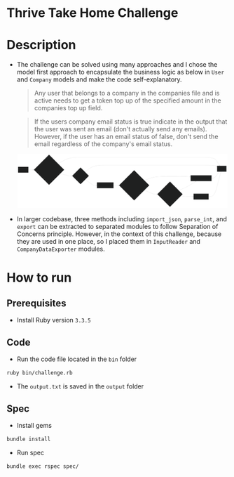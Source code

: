 # Thrive Take Home Challenge

# Description

- The challenge can be solved using many approaches and I chose the model first approach to encapsulate the business logic as below in `User` and `Company` models and make the code self-explanatory.

  > Any user that belongs to a company in the companies file and is active
  > needs to get a token top up of the specified amount in the companies top up field.

  > If the users company email status is true indicate in the output that the user was sent an email (don't actually send any emails).
  > However, if the user has an email status of false, don't send the email regardless of the company's email status.

  ![Flow Chart](/docs/flowchart.svg)

- In larger codebase, three methods including `import_json`, `parse_int`, and `export` can be extracted to separated modules to follow Separation of Concerns principle. However, in the context of this challenge, because they are used in one place, so I placed them in `InputReader` and `CompanyDataExporter` modules.

# How to run

## Prerequisites

- Install Ruby version `3.3.5`

## Code

- Run the code file located in the `bin` folder

```sh
ruby bin/challenge.rb
```

- The `output.txt` is saved in the `output` folder

## Spec

- Install gems

```sh
bundle install
```

- Run spec

```sh
bundle exec rspec spec/
```
